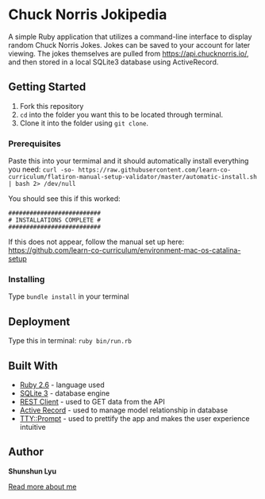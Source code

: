 # Chuck Norris Jokipedia

A simple Ruby application that utilizes a command-line interface to display random Chuck Norris Jokes. Jokes can be saved to your account for later viewing. The jokes themselves are pulled from https://api.chucknorris.io/, and then stored in a local SQLite3 database using ActiveRecord. 

## Getting Started

1. Fork this repository
2. `cd` into the folder you want this to be located through terminal.
3. Clone it into the folder using `git clone`.

### Prerequisites

Paste this into your termimal and it should automatically install everything you need:
`curl -so- https://raw.githubusercontent.com/learn-co-curriculum/flatiron-manual-setup-validator/master/automatic-install.sh | bash 2> /dev/null` 

You should see this if this worked: 
```
##########################
# INSTALLATIONS COMPLETE #
##########################
```

If this does not appear, follow the manual set up here: 
https://github.com/learn-co-curriculum/environment-mac-os-catalina-setup

### Installing

Type `bundle install` in your terminal 

## Deployment

Type this in terminal: `ruby bin/run.rb`

## Built With

* [Ruby 2.6](https://www.ruby-lang.org/en/news/2018/12/25/ruby-2-6-0-released/) - language used
* [SQLite 3](https://www.sqlite.org/version3.html) - database engine
* [REST Client](https://github.com/rest-client/rest-client) - used to GET data from the API
* [Active Record](https://guides.rubyonrails.org/active_record_basics.html) - used to manage model relationship in database
* [TTY::Prompt](https://github.com/piotrmurach/tty-prompt) - used to prettify the app and makes the user experience intuitive

## Author

**Shunshun Lyu** 

[Read more about me](https://www.shunshunl.com/)
